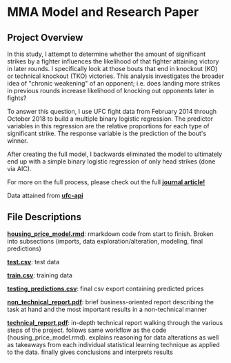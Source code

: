 # MMA Model and Research Paper
## Project Overview

In this study, I attempt to determine whether the amount of significant strikes by a fighter influences the likelihood of that fighter attaining victory in later rounds.  I specifically look at those bouts that end in knockout (KO) or technical knockout (TKO) victories.  This analysis investigates the broader idea of "chronic weakening" of an opponent; i.e. does landing more strikes in previous rounds increase likelihood of knocking out opponents later in fights?

To answer this question, I use UFC fight data from February 2014 through October 2018 to build a multiple binary logistic regression.  The predictor variables in this regression are the relative proportions for each type of significant strike.  The response variable is the prediction of the bout's winner.  

After creating the full model, I backwards eliminated the model to ultimately end up with a simple binary logistic regression of only head strikes (done via AIC).

For more on the full process, please check out the full [**journal article!**](journal_article.pdf)

Data attained from [**ufc-api**](https://github.com/valish/ufc-api)

## File Descriptions
[**housing_price_model.rmd**](housing_price_model.Rmd): rmarkdown code from start to finish.  Broken into subsections (imports, data exploration/alteration, modeling, final predictions)

[**test.csv**](test.csv): test data

[**train.csv**](train.csv): training data

[**testing_predictions.csv**](testing_predictions.csv): final csv export containing predicted prices

[**non_technical_report.pdf**](non_technical_report.pdf): brief business-oriented report describing the task at hand and the most important results in a non-technical manner

[**technical_report.pdf**](technical_report.pdf):  in-depth technical report walking through the various steps of the project.  follows same workflow as the code (housing_price_model.rmd).  explains reasoning for data alterations as well as takeaways from each individual statistical learning technique as applied to the data.  finally gives conclusions and interprets results
